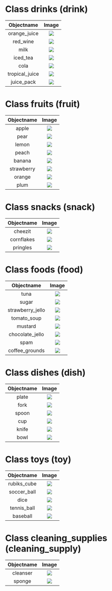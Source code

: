# Class drinks (drink)

| Objectname               |  Image                   |
|:-------------------------:|:-------------------------:|
| orange_juice  |  ![](known_objects/drinks/orange_juice.jpg) |
| red_wine  |  ![](known_objects/drinks/red_wine.jpg) |
| milk  |  ![](known_objects/drinks/milk.jpg) |
| iced_tea  |  ![](known_objects/drinks/iced_tea.jpg) |
| cola  |  ![](known_objects/drinks/cola.jpg) |
| tropical_juice  |  ![](known_objects/drinks/tropical_juice.jpg) |
| juice_pack  |  ![](known_objects/drinks/juice_pack.jpg) |


# Class fruits (fruit)

| Objectname               |  Image                   |
:-------------------------:|:-------------------------:
| apple  |  ![](known_objects/fruits/apple.png) |
| pear  |  ![](known_objects/fruits/pear.png) |
| lemon  |  ![](known_objects/fruits/lemon.png) |
| peach  |  ![](known_objects/fruits/peach.png) |
| banana  |  ![](known_objects/fruits/banana.png) |
| strawberry  |  ![](known_objects/fruits/strawberry.png) |
| orange  |  ![](known_objects/fruits/orange.png) |
| plum  |  ![](known_objects/fruits/plum.png) |


# Class snacks (snack)

| Objectname               |  Image                   |
:-------------------------:|:-------------------------:
| cheezit  |  ![](known_objects/snacks/cheezit.png) |
| cornflakes  |  ![](known_objects/snacks/cornflakes.jpg) |
| pringles  |  ![](known_objects/snacks/pringles.png) |


# Class foods (food) 

| Objectname               |  Image                   |
:-------------------------:|:-------------------------:
| tuna  |  ![](known_objects/food/tuna.png) |
| sugar  |  ![](known_objects/food/sugar.png) |
| strawberry_jello  |  ![](known_objects/food/strawberry_jello.png) |
| tomato_soup  |  ![](known_objects/food/tomato_soup.png) |
| mustard  |  ![](known_objects/food/mustard.png) |
| chocolate_jello  |  ![](known_objects/food/chocolate_jello.png) |
| spam  |  ![](known_objects/food/spam.png) |
| coffee_grounds  |  ![](known_objects/food/coffee_grounds.png) |


# Class dishes (dish)

| Objectname               |  Image                   |
:-------------------------:|:-------------------------:
| plate  |  ![](known_objects/dishes/plate.png) |
| fork  |  ![](known_objects/dishes/fork.png) |
| spoon  |  ![](known_objects/dishes/spoon.png) |
| cup  |  ![](known_objects/dishes/cup.png) |
| knife  |  ![](known_objects/dishes/knife.png) |
| bowl  |  ![](known_objects/dishes/bowl.png) |


# Class toys (toy)

| Objectname               |  Image                   |
:-------------------------:|:-------------------------:
| rubiks_cube  |  ![](known_objects/toys/rubiks_cube.png) |
| soccer_ball  |  ![](known_objects/toys/soccer_ball.jpg) |
| dice  |  ![](known_objects/toys/dice.png) |
| tennis_ball  |  ![](known_objects/toys/tennis_ball.png) |
| baseball  |  ![](known_objects/toys/baseball.png) |


# Class cleaning_supplies (cleaning_supply)

| Objectname               |  Image                   |
:-------------------------:|:-------------------------:
| cleanser  |  ![](known_objects/cleaning_supplies/cleanser.png) |
| sponge  |  ![](known_objects/cleaning_supplies/sponge.jpg) |

